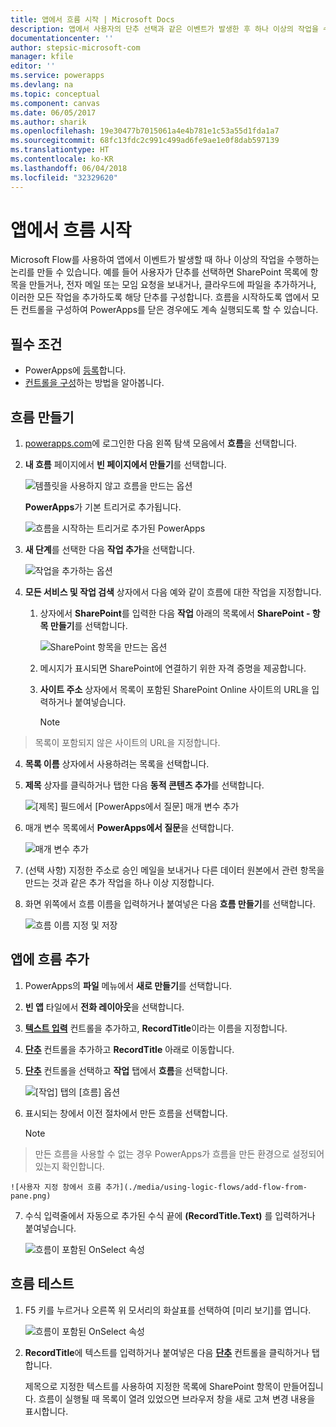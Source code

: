 ```yaml
---
title: 앱에서 흐름 시작 | Microsoft Docs
description: 앱에서 사용자의 단추 선택과 같은 이벤트가 발생한 후 하나 이상의 작업을 수행하는 흐름을 만듭니다.
documentationcenter: ''
author: stepsic-microsoft-com
manager: kfile
editor: ''
ms.service: powerapps
ms.devlang: na
ms.topic: conceptual
ms.component: canvas
ms.date: 06/05/2017
ms.author: sharik
ms.openlocfilehash: 19e30477b7015061a4e4b781e1c53a55d1fda1a7
ms.sourcegitcommit: 68fc13fdc2c991c499ad6fe9ae1e0f8dab597139
ms.translationtype: HT
ms.contentlocale: ko-KR
ms.lasthandoff: 06/04/2018
ms.locfileid: "32329620"
---
```

# <a name="start-a-flow-in-an-app"></a>앱에서 흐름 시작
Microsoft Flow를 사용하여 앱에서 이벤트가 발생할 때 하나 이상의 작업을 수행하는 논리를 만들 수 있습니다. 예를 들어 사용자가 단추를 선택하면 SharePoint 목록에 항목을 만들거나, 전자 메일 또는 모임 요청을 보내거나, 클라우드에 파일을 추가하거나, 이러한 모든 작업을 추가하도록 해당 단추를 구성합니다. 흐름을 시작하도록 앱에서 모든 컨트롤을 구성하여 PowerApps를 닫은 경우에도 계속 실행되도록 할 수 있습니다.

## <a name="prerequisites"></a>필수 조건

* PowerApps에 [등록](../signup-for-powerapps.md)합니다.
* [컨트롤을 구성](add-configure-controls.md)하는 방법을 알아봅니다.

## <a name="create-a-flow"></a>흐름 만들기
1. [powerapps.com](http://web.powerapps.com)에 로그인한 다음 왼쪽 탐색 모음에서 **흐름**을 선택합니다.

2. **내 흐름** 페이지에서 **빈 페이지에서 만들기**를 선택합니다.

    ![템플릿을 사용하지 않고 흐름을 만드는 옵션](./media/using-logic-flows/create-from-blank.png)

    **PowerApps**가 기본 트리거로 추가됩니다.

    ![흐름을 시작하는 트리거로 추가된 PowerApps](./media/using-logic-flows/set-trigger.png)

3. **새 단계**를 선택한 다음 **작업 추가**을 선택합니다.

    ![작업을 추가하는 옵션](./media/using-logic-flows/add-action.png)

4. **모든 서비스 및 작업 검색** 상자에서 다음 예와 같이 흐름에 대한 작업을 지정합니다.

   1. 상자에서 **SharePoint**를 입력한 다음 **작업** 아래의 목록에서 **SharePoint - 항목 만들기**를 선택합니다.

       ![SharePoint 항목을 만드는 옵션](./media/using-logic-flows/create-sharepoint-item.png)

   2. 메시지가 표시되면 SharePoint에 연결하기 위한 자격 증명을 제공합니다.

   3. **사이트 주소** 상자에서 목록이 포함된 SharePoint Online 사이트의 URL을 입력하거나 붙여넣습니다.

       > [!NOTE]
> 목록이 포함되지 않은 사이트의 URL을 지정합니다.

   4. **목록 이름** 상자에서 사용하려는 목록을 선택합니다.

   5. **제목** 상자를 클릭하거나 탭한 다음 **동적 콘텐츠 추가**를 선택합니다.

       ![[제목] 필드에서 [PowerApps에서 질문] 매개 변수 추가](./media/using-logic-flows/ask-in-powerapps.png)

   6. 매개 변수 목록에서 **PowerApps에서 질문**을 선택합니다.

       ![매개 변수 추가](./media/using-logic-flows/add-parameter.png)

5. (선택 사항) 지정한 주소로 승인 메일을 보내거나 다른 데이터 원본에서 관련 항목을 만드는 것과 같은 추가 작업을 하나 이상 지정합니다.

6. 화면 위쪽에서 흐름 이름을 입력하거나 붙여넣은 다음 **흐름 만들기**를 선택합니다.

    ![흐름 이름 지정 및 저장](./media/using-logic-flows/name-flow.png)

## <a name="add-a-flow-to-an-app"></a>앱에 흐름 추가
1. PowerApps의 **파일** 메뉴에서 **새로 만들기**를 선택합니다.

2. **빈 앱** 타일에서 **전화 레이아웃**을 선택합니다.

3. **[텍스트 입력](controls/control-text-input.md)** 컨트롤을 추가하고, **RecordTitle**이라는 이름을 지정합니다.

4. **[단추](controls/control-button.md)** 컨트롤을 추가하고 **RecordTitle** 아래로 이동합니다.

5. **[단추](controls/control-button.md)** 컨트롤을 선택하고 **작업** 탭에서 **흐름**을 선택합니다.

    ![[작업] 탭의 [흐름] 옵션](./media/using-logic-flows/action-tab.png)

6. 표시되는 창에서 이전 절차에서 만든 흐름을 선택합니다.

    > [!NOTE]
> 만든 흐름을 사용할 수 없는 경우 PowerApps가 흐름을 만든 환경으로 설정되어 있는지 확인합니다.

    ![사용자 지정 창에서 흐름 추가](./media/using-logic-flows/add-flow-from-pane.png)

7. 수식 입력줄에서 자동으로 추가된 수식 끝에 **(RecordTitle.Text)** 를 입력하거나 붙여넣습니다.

    ![흐름이 포함된 OnSelect 속성](./media/using-logic-flows/onselect-with-flow.png)

## <a name="test-the-flow"></a>흐름 테스트
1. F5 키를 누르거나 오른쪽 위 모서리의 화살표를 선택하여 [미리 보기]를 엽니다.

    ![흐름이 포함된 OnSelect 속성](./media/using-logic-flows/open-preview.png)

2. **RecordTitle**에 텍스트를 입력하거나 붙여넣은 다음 **[단추](controls/control-button.md)** 컨트롤을 클릭하거나 탭합니다.

    제목으로 지정한 텍스트를 사용하여 지정한 목록에 SharePoint 항목이 만들어집니다. 흐름이 실행될 때 목록이 열려 있었으면 브라우저 창을 새로 고쳐 변경 내용을 표시합니다.
